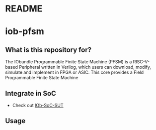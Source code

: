 # README #

# iob-pfsm

## What is this repository for? ##

The IObundle Programmable Finite State Machine (PFSM) is a RISC-V-based Peripheral written in Verilog, which users can download, modify, simulate and implement in FPGA or ASIC.
This core provides a Field Programmable Finite State Machine

## Integrate in SoC ##

* Check out [IOb-SoC-SUT](https://github.com/IObundle/iob-soc-sut)

## Usage
